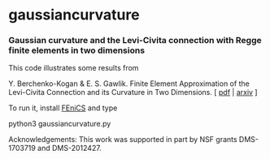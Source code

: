 # gaussiancurvature

### Gaussian curvature and the Levi-Civita connection with Regge finite elements in two dimensions

This code illustrates some results from

Y. Berchenko-Kogan & E. S. Gawlik. Finite Element Approximation of the Levi-Civita Connection and its Curvature in Two Dimensions. [ [pdf](http://math.hawaii.edu/~egawlik/pdf/BKGa2021.pdf) | [arxiv](https://arxiv.org/abs/2111.02512) ]

To run it, install [FEniCS](https://fenicsproject.org) and type

python3 gaussiancurvature.py

Acknowledgements: This work was supported in part by NSF grants DMS-1703719 and DMS-2012427.
